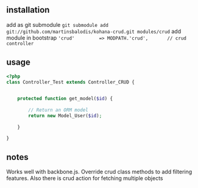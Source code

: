 ## installation
add as git submodule
`git submodule add git://github.com/martinsbalodis/kohana-crud.git modules/crud`
add module in bootstrap
`'crud'  		=> MODPATH.'crud',		 // crud controller`

## usage
```php
<?php
class Controller_Test extends Controller_CRUD {

  
	protected function get_model($id) {
		
		// Return an ORM model
		return new Model_User($id);
		
	}

}

```

## notes

Works well with backbone.js. Override crud class methods to add filtering features. Also there is crud action for fetching multiple objects